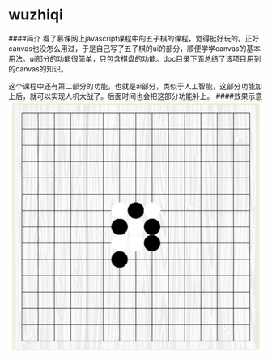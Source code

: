 # wuzhiqi
####简介
看了慕课网上javascript课程中的五子棋的课程，觉得挺好玩的。正好canvas也没怎么用过，于是自己写了五子棋的ui的部分，顺便学学canvas的基本用法。ui部分的功能很简单，只包含棋盘的功能。doc目录下面总结了该项目用到的canvas的知识。

这个课程中还有第二部分的功能，也就是ai部分，类似于人工智能，这部分功能加上后，就可以实现人机大战了。后面时间也会把这部分功能补上。
####效果示意
![效果图](./image/效果图.png)


